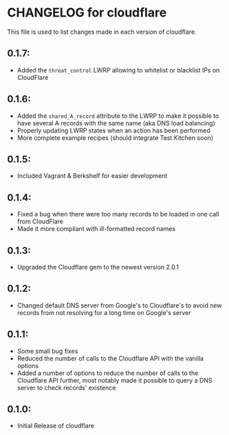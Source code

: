 # CHANGELOG for cloudflare

This file is used to list changes made in each version of cloudflare.

## 0.1.7:

* Added the `threat_control` LWRP allowing to whitelist or blacklist IPs on CloudFlare

## 0.1.6:

* Added the `shared_A_record` attribute to the LWRP to make it possible to have several A records with the same name (aka DNS load balancing)
* Properly updating LWRP states when an action has been performed
* More complete example recipes (should integrate Test Kitchen soon)

## 0.1.5:

* Included Vagrant & Berkshelf for easier development

## 0.1.4:

* Fixed a bug when there were too many records to be loaded in one call from CloudFlare
* Made it more compliant with ill-formatted record names

## 0.1.3:

* Upgraded the Cloudflare gem to the newest version 2.0.1

## 0.1.2:

* Changed default DNS server from Google's to Cloudflare's to avoid new records from not resolving for a long time on Google's server

## 0.1.1:

* Some small bug fixes
* Reduced the number of calls to the Cloudflare API with the vanilla options
* Added a number of options to reduce the number of calls to the Cloudflare API further, most notably made it possible to query a DNS server to check records' existence

## 0.1.0:

* Initial Release of cloudflare
